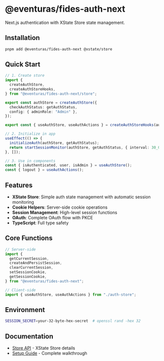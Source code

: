 # @eventuras/fides-auth-next

Next.js authentication with XState Store state management.

## Installation

```bash
pnpm add @eventuras/fides-auth-next @xstate/store
```

## Quick Start

```typescript
// 1. Create store
import {
  createAuthStore,
  createAuthStoreHooks,
} from "@eventuras/fides-auth-next/store";

export const authStore = createAuthStore({
  checkAuthStatus: getAuthStatus,
  config: { adminRole: "Admin" },
});

export const { useAuthStore, useAuthActions } = createAuthStoreHooks(authStore);

// 2. Initialize in app
useEffect(() => {
  initializeAuth(authStore, getAuthStatus);
  return startSessionMonitor(authStore, getAuthStatus, { interval: 30_000 });
}, []);

// 3. Use in components
const { isAuthenticated, user, isAdmin } = useAuthStore();
const { logout } = useAuthActions();
```

## Features

- **XState Store**: Simple auth state management with automatic session monitoring
- **Cookie Helpers**: Server-side cookie operations
- **Session Management**: High-level session functions
- **OAuth**: Complete OAuth flow with PKCE
- **TypeScript**: Full type safety

## Core Functions

```typescript
// Server-side
import {
  getCurrentSession,
  createAndPersistSession,
  clearCurrentSession,
  setSessionCookie,
  getSessionCookie,
} from "@eventuras/fides-auth-next";

// Client-side
import { useAuthStore, useAuthActions } from "./auth-store";
```

## Environment

```bash
SESSION_SECRET=your-32-byte-hex-secret  # openssl rand -hex 32
```

## Documentation

- [Store API](./src/store/) - XState Store details
- [Setup Guide](./SETUP_GUIDE.md) - Complete walkthrough
